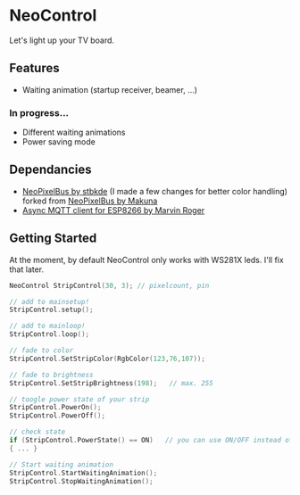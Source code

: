 # NeoControl

Let's light up your TV board.

## Features
+ Waiting animation (startup receiver, beamer, ...)

### In progress...
+ Different waiting animations
+ Power saving mode

## Dependancies
+ [NeoPixelBus by stbkde](https://github.com/stbkde/NeoPixelBus) (I made a few changes for better color handling) forked from [NeoPixelBus by Makuna](https://github.com/Makuna/NeoPixelBus)
+ [Async MQTT client for ESP8266 by Marvin Roger](https://github.com/marvinroger/async-mqtt-client)
  
## Getting Started
At the moment, by default NeoControl only works with WS281X leds. I'll fix that later.

```c++
NeoControl StripControl(30, 3); // pixelcount, pin

// add to mainsetup!
StripControl.setup();

// add to mainloop!
StripControl.loop();

// fade to color
StripControl.SetStripColor(RgbColor(123,76,107));

// fade to brightness
StripControl.SetStripBrightness(198);   // max. 255

// toogle power state of your strip 
StripControl.PowerOn();
StripControl.PowerOff();

// check state    
if (StripControl.PowerState() == ON)   // you can use ON/OFF instead of true/false
{ ... }

// Start waiting animation
StripControl.StartWaitingAnimation();
StripControl.StopWaitingAnimation();
